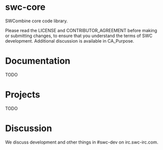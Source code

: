 swc-core
========

SWCombine core code library.

Please read the LICENSE and CONTRIBUTOR_AGREEMENT before making or submitting changes, to ensure that you understand the terms of SWC development. Additional discussion is available in CA_Purpose.

Documentation
=============

TODO

Projects
========

TODO

Discussion
==========

We discuss development and other things in #swc-dev on irc.swc-irc.com.
